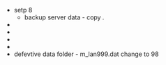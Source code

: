 - setp 8
	- backup server data - copy *.*
-
-
-
-
- defevtive 
  data folder - m_lan999.dat 
  change to 98